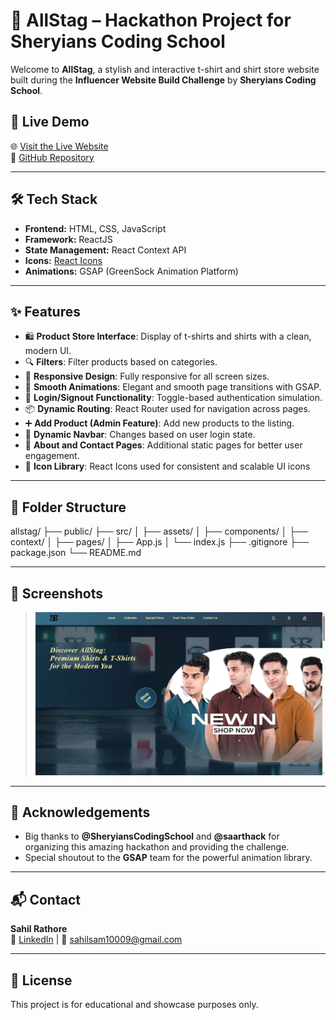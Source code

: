 # 🦌 AllStag – Hackathon Project for Sheryians Coding School

Welcome to **AllStag**, a stylish and interactive t-shirt and shirt store website built during the **Influencer Website Build Challenge** by **Sheryians Coding School**.

## 🚀 Live Demo

🌐 [Visit the Live Website](https://allstag-apparels.vercel.app/)  
🔗 [GitHub Repository](https://github.com/sahil-Rathore10/Allstag-website)

---

## 🛠️ Tech Stack

- **Frontend:** HTML, CSS, JavaScript
- **Framework:** ReactJS
- **State Management:** React Context API
- **Icons:** [React Icons](https://react-icons.github.io/react-icons/)
- **Animations:** GSAP (GreenSock Animation Platform)

---

## ✨ Features

- 🛍️ **Product Store Interface**: Display of t-shirts and shirts with a clean, modern UI.
- 🔍 **Filters**: Filter products based on categories.
- 📱 **Responsive Design**: Fully responsive for all screen sizes.
- 🌈 **Smooth Animations**: Elegant and smooth page transitions with GSAP.
- 👤 **Login/Signout Functionality**: Toggle-based authentication simulation.
- 📦 **Dynamic Routing**: React Router used for navigation across pages.
- ➕ **Add Product (Admin Feature)**: Add new products to the listing.
- 🧭 **Dynamic Navbar**: Changes based on user login state.
- 📄 **About and Contact Pages**: Additional static pages for better user engagement.
- 🎨 **Icon Library**: React Icons used for consistent and scalable UI icons


---

## 📁 Folder Structure

allstag/
├── public/
├── src/
│ ├── assets/
│ ├── components/
│ ├── context/
│ ├── pages/
│ ├── App.js
│ └── index.js
├── .gitignore
├── package.json
└── README.md

---

## 📸 Screenshots

> ![Website Preview](https://github.com/sahil-Rathore10/Allstag-website/blob/main/src/assets/preview.png)

---

## 🤝 Acknowledgements

- Big thanks to **@SheryiansCodingSchool** and **@saarthack** for organizing this amazing hackathon and providing the challenge.
- Special shoutout to the **GSAP** team for the powerful animation library.

---

## 📬 Contact

**Sahil Rathore**  
🔗 [LinkedIn](https://www.linkedin.com/in/sahilrathore109/) | 📧 sahilsam10009@gmail.com

---

## 📜 License

This project is for educational and showcase purposes only.
